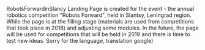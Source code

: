 RobotsForwardinSlancy
    Landing Page is created for the event - the annual robotics competition "Robots Forward", held in Slantsy, Leningrad region. While the page is at the filling stage (materials are used from competitions that took place in 2018) and adjusting some modules. In the future, the page will be used for competitions that will be held in 2019 and there is time to test new ideas.
    Sorry for the language, translation google)
